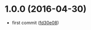 <a name="1.0.0"></a>
# 1.0.0 (2016-04-30)

* first commit ([fd30e08](https://github.com/achohq/acho-skin-cli/commit/fd30e08))



